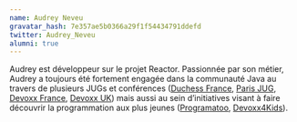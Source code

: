 ```yaml
---
name: Audrey Neveu
gravatar_hash: 7e357ae5b0366a29f1f54434791ddefd
twitter: Audrey_Neveu
alumni: true
---
```


Audrey est développeur sur le projet Reactor. Passionnée par son métier, Audrey a toujours été fortement engagée dans la communauté Java au travers de plusieurs JUGs et conférences ([Duchess France](https://www.duchess-france.org/), [Paris JUG](https://www.parisjug.org), [Devoxx France](https://www.devoxx.fr/), [Devoxx UK](https://www.devoxx.co.uk/)) mais aussi au sein d’initiatives visant à faire découvrir la programmation aux plus jeunes ([Programatoo](https://twitter.com/Programatoo), [Devoxx4Kids](https://www.devoxx4kids.org/)).

